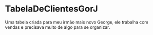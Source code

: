 # TabelaDeClientesGorJ
Uma tabela criada para meu irmão mais novo George, ele trabalha com vendas e precisava muito de algo para se organizar.
